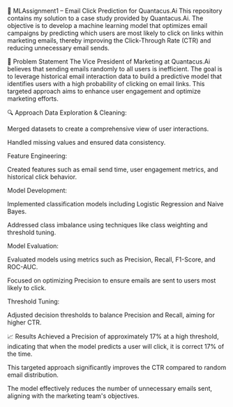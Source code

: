 📧 MLAssignment1 – Email Click Prediction for Quantacus.Ai
This repository contains my solution to a case study provided by Quantacus.Ai. The objective is to develop a machine learning model that optimizes email campaigns by predicting which users are most likely to click on links within marketing emails, thereby improving the Click-Through Rate (CTR) and reducing unnecessary email sends.

📝 Problem Statement
The Vice President of Marketing at Quantacus.Ai believes that sending emails randomly to all users is inefficient. The goal is to leverage historical email interaction data to build a predictive model that identifies users with a high probability of clicking on email links. This targeted approach aims to enhance user engagement and optimize marketing efforts.

🔍 Approach
Data Exploration & Cleaning:

Merged datasets to create a comprehensive view of user interactions.

Handled missing values and ensured data consistency.

Feature Engineering:

Created features such as email send time, user engagement metrics, and historical click behavior.

Model Development:

Implemented classification models including Logistic Regression and Naive Bayes.

Addressed class imbalance using techniques like class weighting and threshold tuning.

Model Evaluation:

Evaluated models using metrics such as Precision, Recall, F1-Score, and ROC-AUC.

Focused on optimizing Precision to ensure emails are sent to users most likely to click.

Threshold Tuning:

Adjusted decision thresholds to balance Precision and Recall, aiming for higher CTR.

📈 Results
Achieved a Precision of approximately 17% at a high threshold, indicating that when the model predicts a user will click, it is correct 17% of the time.

This targeted approach significantly improves the CTR compared to random email distribution.

The model effectively reduces the number of unnecessary emails sent, aligning with the marketing team's objectives.
